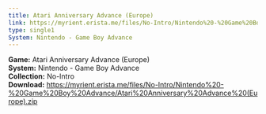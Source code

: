 ```yaml
---
title: Atari Anniversary Advance (Europe)
link: https://myrient.erista.me/files/No-Intro/Nintendo%20-%20Game%20Boy%20Advance/Atari%20Anniversary%20Advance%20(Europe).zip
type: single1
System: Nintendo - Game Boy Advance
---
```

<b>Game:</b> Atari Anniversary Advance (Europe)<br>
<b>System:</b> Nintendo - Game Boy Advance<br>
<b>Collection:</b> No-Intro<br>
<b>Download:</b> https://myrient.erista.me/files/No-Intro/Nintendo%20-%20Game%20Boy%20Advance/Atari%20Anniversary%20Advance%20(Europe).zip